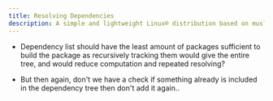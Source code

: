 ```yaml
---
title: Resolving Dependencies
description: A simple and lightweight Linux® distribution based on musl libc and toybox
---
```


- Dependency list should have the least amount of packages sufficient to build the package as recursively tracking them would give the entire tree, and would reduce computation and repeated resolving?

- But then again, don't we have a check if something already is included in the dependency tree then don't add it again..
